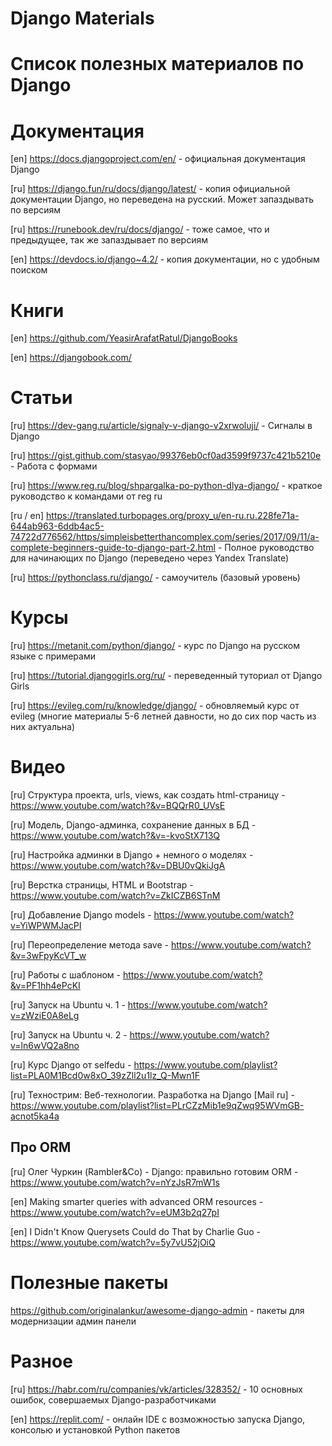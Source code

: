 # Django Materials
# Список полезных материалов по Django

# Документация

[en] https://docs.djangoproject.com/en/ - официальная документация Django

[ru] https://django.fun/ru/docs/django/latest/ - копия официальной документации Django, но переведена на русский. Может запаздывать по версиям

[ru] https://runebook.dev/ru/docs/django/ - тоже самое, что и предыдущее, так же запаздывает по версиям

[en] https://devdocs.io/django~4.2/ - копия документации, но с удобным поиском


# Книги
[en] https://github.com/YeasirArafatRatul/DjangoBooks

[en] https://djangobook.com/


# Статьи
[ru] https://dev-gang.ru/article/signaly-v-django-v2xrwoluji/ - Сигналы в Django

[ru] https://gist.github.com/stasyao/99376eb0cf0ad3599f9737c421b5210e - Работа с формами

[ru] https://www.reg.ru/blog/shpargalka-po-python-dlya-django/ - краткое руководство к командами от reg ru

[ru / en] https://translated.turbopages.org/proxy_u/en-ru.ru.228fe71a-644ab963-6ddb4ac5-74722d776562/https/simpleisbetterthancomplex.com/series/2017/09/11/a-complete-beginners-guide-to-django-part-2.html - Полное руководство для начинающих по Django (переведено через Yandex Translate)

[ru] https://pythonclass.ru/django/ - самоучитель (базовый уровень)


# Курсы
[ru] https://metanit.com/python/django/ - курс по Django на русском языке с примерами

[ru] https://tutorial.djangogirls.org/ru/ - переведенный туториал от Django Girls

[ru] https://evileg.com/ru/knowledge/django/ - обновляемый курс от evileg (многие материалы 5-6 летней давности, но до сих пор часть из них актуальна)


# Видео
[ru] Структура проекта, urls, views, как создать html-страницу - https://www.youtube.com/watch?&v=BQQrR0_UVsE

[ru] Модель, Django-админка, сохранение данных в БД - https://www.youtube.com/watch?&v=-kvoStX713Q

[ru] Настройка админки в Django + немного о моделях - https://www.youtube.com/watch?&v=DBU0vQkiJgA

[ru] Верстка страницы, HTML и Bootstrap - https://www.youtube.com/watch?v=ZkICZB6STnM

[ru] Добавление Django models - https://www.youtube.com/watch?v=YiWPWMJacPI

[ru] Переопределение метода save - https://www.youtube.com/watch?&v=3wFpyKcVT_w

[ru] Работы с шаблоном - https://www.youtube.com/watch?&v=PF1hh4ePcKI

[ru] Запуск на Ubuntu ч. 1 - https://www.youtube.com/watch?v=zWziE0A8eLg

[ru] Запуск на Ubuntu ч. 2 - https://www.youtube.com/watch?v=ln6wVQ2a8no

[ru] Курс Django от selfedu - https://www.youtube.com/playlist?list=PLA0M1Bcd0w8xO_39zZll2u1lz_Q-Mwn1F

[ru] Технострим: Веб-технологии. Разработка на Django [Mail ru] - https://www.youtube.com/playlist?list=PLrCZzMib1e9qZwq95WVmGB-acnot5ka4a

## Про ORM

[ru] Олег Чуркин (Rambler&Co) - Django: правильно готовим ORM - https://www.youtube.com/watch?v=nYzJsR7mW1s

[en] Making smarter queries with advanced ORM resources - https://www.youtube.com/watch?v=eUM3b2q27pI

[en] I Didn't Know Querysets Could do That by Charlie Guo - https://www.youtube.com/watch?v=5y7vU52jOiQ



# Полезные пакеты
https://github.com/originalankur/awesome-django-admin - пакеты для модернизации админ панели


# Разное
[ru] https://habr.com/ru/companies/vk/articles/328352/ - 10 основных ошибок, совершаемых Django-разработчиками

[en] https://replit.com/ - онлайн IDE с возможностью запуска Django, консолью и установкой Python пакетов

